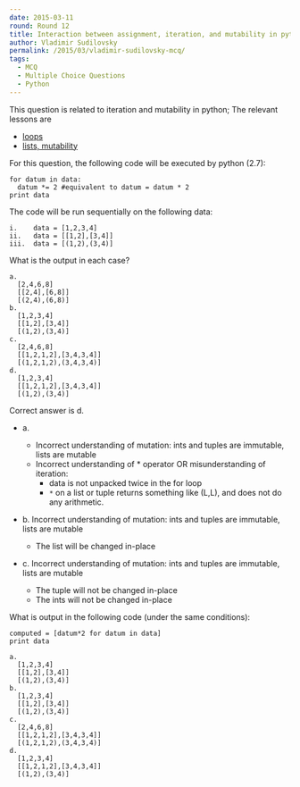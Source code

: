 ```yaml
---
date: 2015-03-11
round: Round 12
title: Interaction between assignment, iteration, and mutability in python
author: Vladimir Sudilovsky
permalink: /2015/03/vladimir-sudilovsky-mcq/
tags: 
  - MCQ
  - Multiple Choice Questions
  - Python
---
```


This question is related to iteration and mutability in python; The relevant lessons are

-   [loops](http://swcarpentry.github.io/python-novice-inflammation/02-loop.html)
-   [lists, mutability](http://swcarpentry.github.io/python-novice-inflammation/03-lists.html)

For this question, the following code will be executed by python (2.7):

    for datum in data:
      datum *= 2 #equivalent to datum = datum * 2
    print data

The code will be run sequentially on the following data:
    
    i.    data = [1,2,3,4]
    ii.   data = [[1,2],[3,4]]
    iii.  data = [(1,2),(3,4)]

What is the output in each case?

    a.
      [2,4,6,8]
      [[2,4],[6,8]]
      [(2,4),(6,8)]
    b.
      [1,2,3,4]
      [[1,2],[3,4]]
      [(1,2),(3,4)]
    c.
      [2,4,6,8]
      [[1,2,1,2],[3,4,3,4]]
      [(1,2,1,2),(3,4,3,4)]
    d.
      [1,2,3,4]
      [[1,2,1,2],[3,4,3,4]]
      [(1,2),(3,4)]


Correct answer is d.

  - a. 
    - Incorrect understanding of mutation: ints and tuples are immutable, lists are mutable
    - Incorrect understanding of * operator OR misunderstanding of iteration:
      - data is not unpacked twice in the for loop
      - `*` on a list or tuple returns something like (L,L), and does not do any arithmetic.

  - b. Incorrect understanding of mutation: ints and tuples are immutable, lists are mutable
    - The list will be changed in-place
  
  - c. Incorrect understanding of mutation: ints and tuples are immutable, lists are mutable
    - The tuple will not be changed in-place
    - The ints will not be changed in-place



What is output in the following code (under the same conditions):
  
    computed = [datum*2 for datum in data]
    print data

    a.
      [1,2,3,4]
      [[1,2],[3,4]]
      [(1,2),(3,4)]
    b.
      [1,2,3,4]
      [[1,2],[3,4]]
      [(1,2),(3,4)]
    c.
      [2,4,6,8]
      [[1,2,1,2],[3,4,3,4]]
      [(1,2,1,2),(3,4,3,4)]
    d.
      [1,2,3,4]
      [[1,2,1,2],[3,4,3,4]]
      [(1,2),(3,4)]

